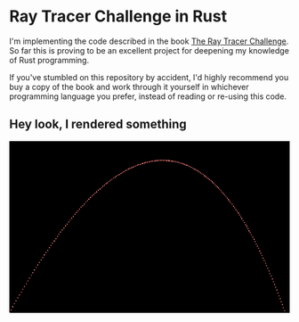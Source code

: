# Ray Tracer Challenge in Rust

I'm implementing the code described in the book [The Ray Tracer Challenge](http://raytracerchallenge.com/). So far this is proving to be an excellent project for
deepening my knowledge of Rust programming.

If you've stumbled on this repository by accident, I'd highly recommend you buy
a copy of the book and work through it yourself in whichever programming language
you prefer, instead of reading or re-using this code.

## Hey look, I rendered something

![A projectile's path, modelled with matrix math](tests/projectile.png)

